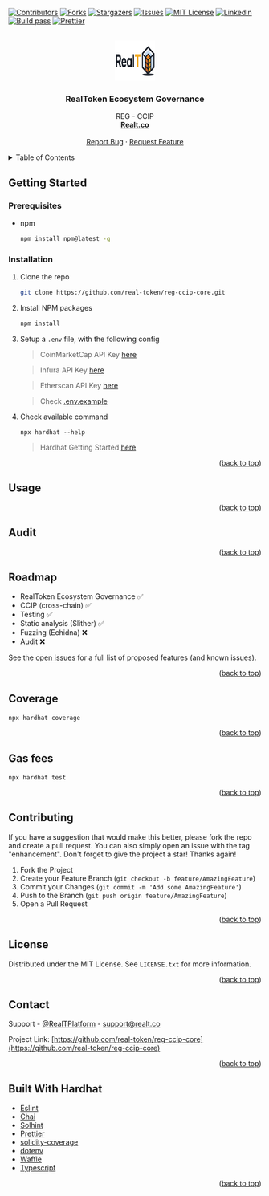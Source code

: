 <div id="top"></div>

[![Contributors][contributors-shield]][contributors-url]
[![Forks][forks-shield]][forks-url]
[![Stargazers][stars-shield]][stars-url]
[![Issues][issues-shield]][issues-url]
[![MIT License][license-shield]][license-url]
[![LinkedIn][linkedin-shield]][linkedin-url]
[![Build pass](https://github.com/real-token/reg-ccip-core/actions/workflows/node.js.yml/badge.svg)](https://github.com/real-token/reg-ccip-core/actions/workflows/node.js.yml)
[![Prettier](https://img.shields.io/badge/code_style-prettier-ff69b4.svg?style=flat-square)](https://github.com/prettier/prettier)

<!-- PROJECT LOGO -->
<br />
<div align="center" id="about-the-project">
  <a href="https://github.com/real-token/reg-ccip-core">
    <img src="images/logo.svg" alt="Logo" width="80" height="80">
  </a>

<h3 align="center">RealToken Ecosystem Governance</h3>

  <p align="center">
    REG - CCIP
    <br />
    <a href="https://realt.co/"><strong>Realt.co</strong></a>
    <br />
    <br />
    <a href="https://github.com/real-token/reg-ccip-core/issues">Report Bug</a>
    ·
    <a href="https://github.com/real-token/reg-ccip-core/issues">Request Feature</a>
  </p>
</div>

<!-- TABLE OF CONTENTS -->
<details>
  <summary>Table of Contents</summary>
  <ol>
    <li>
      <a href="#about-the-project">About The Project</a>
    </li>
    <li>
      <a href="#getting-started">Getting Started</a>
      <ul>
        <li><a href="#prerequisites">Prerequisites</a></li>
        <li><a href="#installation">Installation</a></li>
      </ul>
    </li>
    <li><a href="#usage">Usage</a></li>
    <li><a href="#roadmap">Roadmap</a></li>
    <li><a href="#contributing">Contributing</a></li>
    <li><a href="#license">License</a></li>
    <li><a href="#contact">Contact</a></li>
    <li><a href="#built-with-hardhat">Built With Hardhat</a></li>
  </ol>
</details>

<!-- GETTING STARTED -->

## Getting Started

### Prerequisites

- npm
  ```sh
  npm install npm@latest -g
  ```

### Installation

1. Clone the repo
   ```sh
   git clone https://github.com/real-token/reg-ccip-core.git
   ```
2. Install NPM packages
   ```sh
   npm install
   ```
3. Setup a `.env` file, with the following config

   > CoinMarketCap API Key [here](https://coinmarketcap.com/api/pricing/)

   > Infura API Key [here](https://infura.io/pricing)

   > Etherscan API Key [here](https://etherscan.io/apis)

   > Check [.env.example](.env.example)

4. Check available command

   ```
   npx hardhat --help
   ```

   > Hardhat Getting Started [here](https://hardhat.org/getting-started#running-tasks)

<p align="right">(<a href="#top">back to top</a>)</p>

<!-- USAGE EXAMPLES -->

## Usage

<p align="right">(<a href="#top">back to top</a>)</p>

<!-- AUDIT -->

## Audit

<p align="right">(<a href="#top">back to top</a>)</p>

<!-- ROADMAP -->

## Roadmap

- RealToken Ecosystem Governance ✅
- CCIP (cross-chain) ✅
- Testing ✅
- Static analysis (Slither) ✅
- Fuzzing (Echidna) ❌
- Audit ❌

See the [open issues](https://github.com/real-token/reg-ccip-core/issues) for a full list of proposed features (and known issues).

<p align="right">(<a href="#top">back to top</a>)</p>

<!-- COVERAGE -->

## Coverage

```
npx hardhat coverage
```

<p align="right">(<a href="#top">back to top</a>)</p>

<!-- GAS FEES -->

## Gas fees

```
npx hardhat test
```

<p align="right">(<a href="#top">back to top</a>)</p>

<!-- CONTRIBUTING -->

## Contributing

If you have a suggestion that would make this better, please fork the repo and create a pull request. You can also simply open an issue with the tag "enhancement".
Don't forget to give the project a star! Thanks again!

1. Fork the Project
2. Create your Feature Branch (`git checkout -b feature/AmazingFeature`)
3. Commit your Changes (`git commit -m 'Add some AmazingFeature'`)
4. Push to the Branch (`git push origin feature/AmazingFeature`)
5. Open a Pull Request

<p align="right">(<a href="#top">back to top</a>)</p>

<!-- LICENSE -->

## License

Distributed under the MIT License. See `LICENSE.txt` for more information.

<p align="right">(<a href="#top">back to top</a>)</p>

<!-- CONTACT -->

## Contact

Support - [@RealTPlatform](https://twitter.com/RealTPlatform) - support@realt.co

Project Link: [https://github.com/real-token/reg-ccip-core](https://github.com/real-token/reg-ccip-core)

<p align="right">(<a href="#top">back to top</a>)</p>

<!-- BUILD WITH HARDHAT -->

## Built With Hardhat

- [Eslint](https://eslint.org/)
- [Chai](https://www.chaijs.com/guide/)
- [Solhint](https://github.com/protofire/solhint)
- [Prettier](https://github.com/prettier/prettier)
- [solidity-coverage](https://github.com/sc-forks/solidity-coverage)
- [dotenv](https://www.npmjs.com/package/dotenv)
- [Waffle](https://getwaffle.io/)
- [Typescript](https://www.typescriptlang.org/)

<p align="right">(<a href="#top">back to top</a>)</p>

<!-- MARKDOWN LINKS & IMAGES -->

[contributors-shield]: https://img.shields.io/github/contributors/real-token/reg-ccip-core.svg?style=for-the-badge
[contributors-url]: https://github.com/real-token/reg-ccip-core/graphs/contributors
[forks-shield]: https://img.shields.io/github/forks/real-token/reg-ccip-core.svg?style=for-the-badge
[forks-url]: https://github.com/real-token/reg-ccip-core/network/members
[stars-shield]: https://img.shields.io/github/stars/real-token/reg-ccip-core.svg?style=for-the-badge
[stars-url]: https://github.com/real-token/reg-ccip-core/stargazers
[issues-shield]: https://img.shields.io/github/issues/real-token/reg-ccip-core.svg?style=for-the-badge
[issues-url]: https://github.com/real-token/reg-ccip-core/issues
[license-shield]: https://img.shields.io/github/license/real-token/reg-ccip-core.svg?style=for-the-badge
[license-url]: https://github.com/real-token/reg-ccip-core/blob/master/LICENSE.txt
[linkedin-shield]: https://img.shields.io/badge/-LinkedIn-black.svg?style=for-the-badge&logo=linkedin&colorB=555
[linkedin-url]: https://www.linkedin.com/company/realtplatform/
[product-screenshot]: images/screenshot.png
[use-template]: images/delete_me.png
[use-url]: https://github.com/real-token/reg-ccip-core/generate
